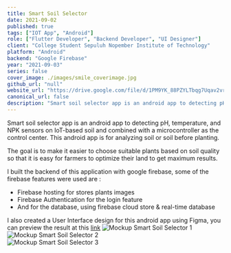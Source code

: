 ```yaml
---
title: Smart Soil Selector
date: 2021-09-02
published: true
tags: ["IOT App", "Android"]
role: ["Flutter Developer", "Backend Developer", "UI Designer"]
client: "College Student Sepuluh Nopember Institute of Technology"
platform: "Android" 
backend: "Google Firebase"
year: "2021-09-03"
series: false
cover_image: ./images/smile_coverimage.jpg
github_url: "null"
website_url: "https://drive.google.com/file/d/1PM9YK_88PZYLTbqg7Uqav2vrL7R3n8LB/view?usp=sharing"
canonical_url: false
description: "Smart soil selector app is an android app to detecting pH, temperature, and NPK sensors on IoT-based soil and combined with a microcontroller as the control center."
---
```


Smart soil selector app is an android app to detecting pH, temperature, and NPK sensors on IoT-based soil and combined with a microcontroller as the control center. This android app is for analyzing soil or soil before planting. 

The goal is to make it easier to choose suitable plants based on soil quality so that it is easy for farmers to optimize their land to get maximum results.


I built the backend of this application with google firebase, some of the firebase features were used are :
 - Firebase hosting for stores plants images 
 - Firebase Authentication for the login feature
 - And for the database, using firebase cloud store & real-time database
  
I also created a User Interface design for this android app using Figma, you can preview the result at this [link](https://www.figma.com/file/szzhmN07u0lgAgxacy5BVv/Smart-Soil-Selector?node-id=0:1) 
![Mockup Smart Soil Selector 1](https://res.cloudinary.com/dvhxdwwld/image/upload/v1632269514/mockup_1_ggxa6r.png)
<br>
![Mockup Smart Soil Selector 2](https://res.cloudinary.com/dvhxdwwld/image/upload/v1632270056/mockup_2_pxwxzv.png)
<br>
![Mockup Smart Soil Selector 3](https://res.cloudinary.com/dvhxdwwld/image/upload/v1632270330/mockup_3_inoddu.png)

